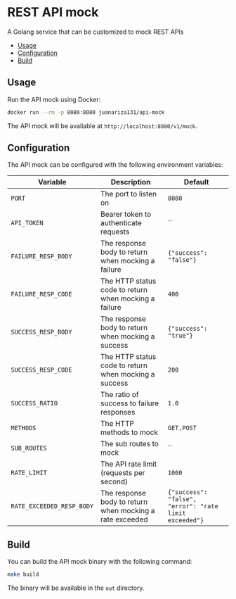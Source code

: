 # REST API mock

A Golang service that can be customized to mock REST APIs

<!-- START doctoc generated TOC please keep comment here to allow auto update -->
<!-- DON'T EDIT THIS SECTION, INSTEAD RE-RUN doctoc TO UPDATE -->

- [Usage](#usage)
- [Configuration](#configuration)
- [Build](#build)

<!-- END doctoc generated TOC please keep comment here to allow auto update -->

## Usage

Run the API mock using Docker:

```bash
docker run --rm -p 8080:8080 juanariza131/api-mock
```

The API mock will be available at `http://localhost:8080/v1/mock`.

## Configuration

The API mock can be configured with the following environment variables:

| Variable | Description | Default |
| -------- | ----------- | ------- |
| `PORT` | The port to listen on | `8080` |
| `API_TOKEN` | Bearer token to authenticate requests | `` |
| `FAILURE_RESP_BODY` | The response body to return when mocking a failure | `{"success": "false"}` |
| `FAILURE_RESP_CODE` | The HTTP status code to return when mocking a failure | `400` |
| `SUCCESS_RESP_BODY` | The response body to return when mocking a success | `{"success": "true"}` |
| `SUCCESS_RESP_CODE` | The HTTP status code to return when mocking a success | `200` |
| `SUCCESS_RATIO` | The ratio of success to failure responses | `1.0` |
| `METHODS` | The HTTP methods to mock | `GET,POST` |
| `SUB_ROUTES` | The sub routes to mock | `` |
| `RATE_LIMIT` | The API rate limit (requests per second) | `1000` |
| `RATE_EXCEEDED_RESP_BODY` | The response body to return when mocking a rate exceeded | `{"success": "false", "error": "rate limit exceeded"}` |

## Build

You can build the API mock binary with the following command:

```bash
make build
```

The binary will be available in the `out` directory.
